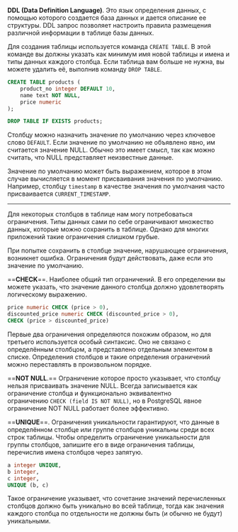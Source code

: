 **DDL (Data Definition Language)**. Это язык определения данных, с помощью которого создается база данных и дается описание ее структуры. DDL запрос позволяет настроить правила размещения различной информации в таблице базы данных.

Для создания таблицы используется команда `CREATE TABLE`. В этой команде вы должны указать как минимум имя новой таблицы и имена и типы данных каждого столбца. Если таблица вам больше не нужна, вы можете удалить её, выполнив команду `DROP TABLE`.

```sql
CREATE TABLE products (
    product_no integer DEFAULT 10,
    name text NOT NULL,
    price numeric
);

DROP TABLE IF EXISTS products;
```

Столбцу можно назначить значение по умолчанию через ключевое слово `DEFAULT`. 
Если значение по умолчанию не объявлено явно, им считается значение NULL. Обычно это имеет смысл, так как можно считать, что NULL представляет неизвестные данные.

Значение по умолчанию может быть выражением, которое в этом случае вычисляется в момент присваивания значения по умолчанию. Например, столбцу `timestamp` в качестве значения по умолчания часто присваивается `CURRENT_TIMESTAMP`.

---

Для некоторых столбцов в таблице нам могу потребоваться ограничения. Типы данных сами по себе ограничивают множество данных, которые можно сохранить в таблице. Однако для многих приложений такие ограничения слишком грубые.

При попытке сохранить в столбце значение, нарушающее ограничения, возникнет ошибка. Ограничения будут действовать, даже если это значение по умолчанию.

==**CHECK**==. Наиболее общий тип ограничений. В его определении вы можете указать, что значение данного столбца должно удовлетворять логическому выражению.

```sql
price numeric CHECK (price > 0),
discounted_price numeric CHECK (discounted_price > 0),
CHECK (price > discounted_price)
```

Первые два ограничения определяются похожим образом, но для третьего используется особый синтаксис. Оно не связано с определённым столбцом, а представлено отдельным элементом в списке. Определения столбцов и такие определения ограничений можно переставлять в произвольном порядке.

==**NOT NULL**.== Ограничение которое просто указывает, что столбцу нельзя присваивать значение NULL. Всегда записывается как ограничение столбца и функционально эквивалентно ограничению ``CHECK (field IS NOT NULL)``, но в PostgreSQL явное ограничение NOT NULL работает более эффективно.

==**UNIQUE**==. Ограничения уникальности гарантируют, что данные в определённом столбце или группе столбцов уникальны среди всех строк таблицы. Чтобы определить ограничение уникальности для группы столбцов, запишите его в виде ограничения таблицы, перечислив имена столбцов через запятую.

```sql
a integer UNIQUE,
b integer,
c integer,
UNIQUE (b, c)
```

Такое ограничение указывает, что сочетание значений перечисленных столбцов должно быть уникально во всей таблице, тогда как значения каждого столбца по отдельности не должны быть (и обычно не будут) уникальными.